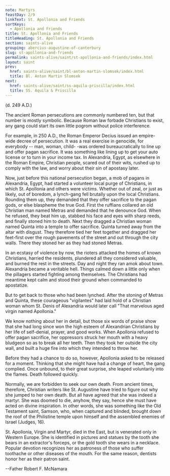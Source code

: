 ```yaml
---
note: Martyrs
feastDay: 2/9
linkText: St. Apollonia and Friends
sortKeys:
  - Apollonia and Friends
title: St. Apollonia and Friends
titleHeading: St. Apollonia and Friends
section: saints-alive
grouping: abercius-augustine-of-canterbury
slug: st-apollonia-and-friends
permalink: saints-alive/saint/st-apollonia-and-friends/index.html
layout: saint
prev:
  href: saints-alive/saint/bl-anton-martin-slomsek/index.html
  title: Bl. Anton Martin Slomsek
next:
  href: saints-alive/saint/ss-aquila-priscilla/index.html
  title: SS. Aquila & Priscilla
---
```

(d. 249 A.D.)

The ancient Roman persecutions are commonly numbered ten, but that number is mostly symbolic. Because Roman law forbade Christians to exist, any gang could start its own little pogrom without police interference.

For example, in 250 A.D., the Roman Emperor Decius issued an empire-wide decree of persecution. It was a real exercise in genocide, for everybody -- man, woman, child- -was ordered bureaucratically to line up and offer pagan sacrifice. It was something like lining up to get your auto license or to turn in your income tax. In Alexandria, Egypt, as elsewhere in the Roman Empire, Christian people, scared out of their wits, rushed up to comply with the law, and worry about their sin of apostasy later.

Now, just before this national persecution began, a mob of pagans in Alexandria, Egypt, had started a volunteer local purge of Christians, in which St. Apollonia and others were victims. Whether out of zeal, or just as likely, out of boredom, a lynch-gang fell brutally upon the local Christians. Rounding them up, they demanded that they offer sacrifice to the pagan gods, or else blaspheme the true God. First the ruffians collared an old Christian man named Metras and demanded that he denounce God. When he refused, they beat him up, stabbed his face and eyes with sharp reeds, and finally stoned him to death. Next they dragged a Christian woman named Quinta into a temple to offer sacrifice. Quinta turned away from the altar with disgust. They therefore tied her feet together and dragged her feet-first over the rough pavements of the street and out through the city walls. There they stoned her as they had stoned Metras.

In an ecstasy of violence by now, the rioters attacked the homes of known Christians, harried the residents, plundered all they considered valuable, and burned the rest in the streets. Day and night they ran amok about town. Alexandria became a veritable hell. Things calmed down a little only when the pillagers started fighting among themselves. The Christians had meantime kept calm and stood their ground when commanded to apostatize.

But to get back to those who had been lynched. After the stoning of Metras and Quinta, these courageous "vigilantes" had laid hold of a Christian woman whom St. Denis of Alexandria would later call "That marvelous aged virgin named Apollonia."

We know nothing about her in detail, but those six words of praise show that she had long since won the high esteem of Alexandrian Christians by her life of self-denial, prayer, and good works. When Apollonia refused to offer pagan sacrifice, her oppressors struck her mouth with a heavy bludgeon so as to break all her teeth. Then they took her outside the city wall, and built a huge fire into which they intended to throw her.

Before they had a chance to do so, however, Apollonia asked to be released for a moment. Thinking that she might have had a change of heart, the gang complied. Once unbound, to their great surprise, she leaped voluntarily into the flames. Death followed quickly.

Normally, we are forbidden to seek our own death. From ancient times, therefore, Christian writers like St. Augustine have tried to figure out why she jumped to her own death. But all have agreed that she was indeed a martyr. She was doomed to die, anyhow, they say, hence she must have acted on divine inspiration. In other words, she was something like the Old Testament saint, Samson, who, when captured and blinded, brought down the roof of the Philistine temple upon himself and the assembled enemies of Israel (Judges, 16).

St. Apollonia, Virgin and Martyr, died in the East, but is venerated only in Western Europe. She is identified in pictures and statues by the tooth she bears in an extractor's forceps, or the gold tooth she wears in a necklace. Popular devotion recognizes her as patroness of those who suffer toothache or other diseases of the mouth. For the same reason, dentists honor her as their patron saint.

\--Father Robert F. McNamara